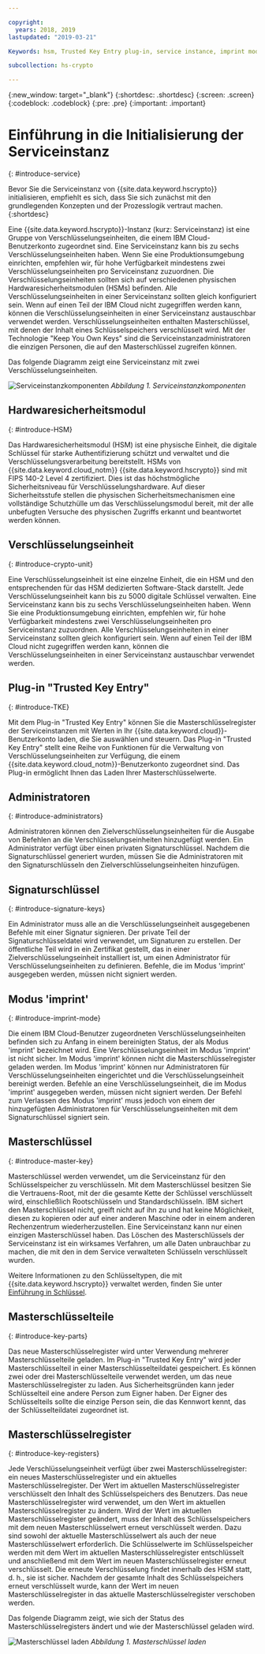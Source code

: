 ```yaml
---

copyright:
  years: 2018, 2019
lastupdated: "2019-03-21"

Keywords: hsm, Trusted Key Entry plug-in, service instance, imprint mode

subcollection: hs-crypto

---
```


{:new_window: target="_blank"}
{:shortdesc: .shortdesc}
{:screen: .screen}
{:codeblock: .codeblock}
{:pre: .pre}
{:important: .important}

# Einführung in die Initialisierung der Serviceinstanz
{: #introduce-service}

Bevor Sie die Serviceinstanz von {{site.data.keyword.hscrypto}} initialisieren, empfiehlt es sich, dass Sie sich zunächst mit den grundlegenden Konzepten und der Prozesslogik vertraut machen.   
{:shortdesc}

Eine {{site.data.keyword.hscrypto}}-Instanz (kurz: Serviceinstanz) ist eine Gruppe von Verschlüsselungseinheiten, die einem IBM Cloud-Benutzerkonto zugeordnet sind. Eine Serviceinstanz kann bis zu sechs Verschlüsselungseinheiten haben. Wenn Sie eine Produktionsumgebung einrichten, empfehlen wir, für hohe Verfügbarkeit mindestens zwei Verschlüsselungseinheiten pro Serviceinstanz zuzuordnen. Die Verschlüsselungseinheiten sollten sich auf verschiedenen physischen Hardwaresicherheitsmodulen (HSMs) befinden. Alle Verschlüsselungseinheiten in einer Serviceinstanz sollten gleich konfiguriert sein. Wenn auf einen Teil der IBM Cloud nicht zugegriffen werden kann, können die Verschlüsselungseinheiten in einer Serviceinstanz austauschbar verwendet werden. Verschlüsselungseinheiten enthalten Masterschlüssel, mit denen der Inhalt eines Schlüsselspeichers verschlüsselt wird. Mit der Technologie "Keep You Own Keys" sind die Serviceinstanzadministratoren die einzigen Personen, die auf den Masterschlüssel zugreifen können. 

Das folgende Diagramm zeigt eine Serviceinstanz mit zwei Verschlüsselungseinheiten. 

![Serviceinstanzkomponenten](image/service_instance.png "Serviceinstanzkomponenten")
*Abbildung 1. Serviceinstanzkomponenten*

## Hardwaresicherheitsmodul
{: #introduce-HSM}

Das Hardwaresicherheitsmodul (HSM) ist eine physische Einheit, die digitale Schlüssel für starke Authentifizierung schützt und verwaltet und die Verschlüsselungsverarbeitung bereitstellt. HSMs von {{site.data.keyword.cloud_notm}} {{site.data.keyword.hscrypto}} sind mit FIPS 140-2 Level 4 zertifiziert. Dies ist das höchstmögliche Sicherheitsniveau für Verschlüsselungshardware. Auf dieser Sicherheitsstufe stellen die physischen Sicherheitsmechanismen eine vollständige Schutzhülle um das Verschlüsselungsmodul bereit, mit der alle unbefugten Versuche des physischen Zugriffs erkannt und beantwortet werden können.

## Verschlüsselungseinheit
{: #introduce-crypto-unit}

Eine Verschlüsselungseinheit ist eine einzelne Einheit, die ein HSM und den entsprechenden für das HSM dedizierten Software-Stack darstellt. Jede Verschlüsselungseinheit kann bis zu 5000 digitale Schlüssel verwalten. Eine Serviceinstanz kann bis zu sechs Verschlüsselungseinheiten haben. Wenn Sie eine Produktionsumgebung einrichten, empfehlen wir, für hohe Verfügbarkeit mindestens zwei Verschlüsselungseinheiten pro Serviceinstanz zuzuordnen. Alle Verschlüsselungseinheiten in einer Serviceinstanz sollten gleich konfiguriert sein. Wenn auf einen Teil der IBM Cloud nicht zugegriffen werden kann, können die Verschlüsselungseinheiten in einer Serviceinstanz austauschbar verwendet werden. 

## Plug-in "Trusted Key Entry"
{: #introduce-TKE}

Mit dem Plug-in "Trusted Key Entry" können Sie die Masterschlüsselregister der Serviceinstanzen mit Werten in Ihr {{site.data.keyword.cloud}}-Benutzerkonto laden, die Sie auswählen und steuern. Das Plug-in "Trusted Key Entry" stellt eine Reihe von Funktionen für die Verwaltung von Verschlüsselungseinheiten zur Verfügung, die einem {{site.data.keyword.cloud_notm}}-Benutzerkonto zugeordnet sind. Das Plug-in ermöglicht Ihnen das Laden Ihrer Masterschlüsselwerte.

## Administratoren
{: #introduce-administrators}

Administratoren können den Zielverschlüsselungseinheiten für die Ausgabe von Befehlen an die Verschlüsselungseinheiten hinzugefügt werden. Ein Administrator verfügt über einen privaten Signaturschlüssel. Nachdem die Signaturschlüssel generiert wurden, müssen Sie die Administratoren mit den Signaturschlüsseln den Zielverschlüsselungseinheiten hinzufügen. 

## Signaturschlüssel
{: #introduce-signature-keys}

Ein Administrator muss alle an die Verschlüsselungseinheit ausgegebenen Befehle mit einer Signatur signieren. Der private Teil der Signaturschlüsseldatei wird verwendet, um Signaturen zu erstellen. Der öffentliche Teil wird in ein Zertifikat gestellt, das in einer Zielverschlüsselungseinheit installiert ist, um einen  Administrator für Verschlüsselungseinheiten zu definieren. Befehle, die im Modus 'imprint' ausgegeben werden, müssen nicht signiert werden. 

## Modus 'imprint'
{: #introduce-imprint-mode}

Die einem IBM Cloud-Benutzer zugeordneten Verschlüsselungseinheiten befinden sich zu Anfang in einem bereinigten Status, der als Modus 'imprint' bezeichnet wird. Eine Verschlüsselungseinheit im Modus 'imprint' ist nicht sicher. Im Modus 'imprint' können nicht die Masterschlüsselregister geladen werden. Im Modus 'imprint' können nur Administratoren für Verschlüsselungseinheiten eingerichtet und die Verschlüsselungseinheit bereinigt werden. Befehle an eine Verschlüsselungseinheit, die im Modus 'imprint' ausgegeben werden, müssen nicht signiert werden. Der Befehl zum Verlassen des Modus 'imprint' muss jedoch von einem der hinzugefügten Administratoren für Verschlüsselungseinheiten mit dem Signaturschlüssel signiert sein. 

## Masterschlüssel
{: #introduce-master-key}

Masterschlüssel werden verwendet, um die Serviceinstanz für den Schlüsselspeicher zu verschlüsseln. Mit dem Masterschlüssel besitzen Sie die Vertrauens-Root, mit der die gesamte Kette der Schlüssel verschlüsselt wird, einschließlich Rootschlüsseln und Standardschlüsseln. IBM sichert den Masterschlüssel nicht, greift nicht auf ihn zu und hat keine Möglichkeit, diesen zu kopieren oder auf einer anderen Maschine oder in einem anderen Rechenzentrum wiederherzustellen. Eine Serviceinstanz kann nur einen einzigen Masterschlüssel haben. Das Löschen des Masterschlüssels der Serviceinstanz ist ein wirksames Verfahren, um alle Daten unbrauchbar zu machen, die mit den in dem Service verwalteten Schlüsseln verschlüsselt wurden. 

Weitere Informationen zu den Schlüsseltypen, die mit {{site.data.keyword.hscrypto}} verwaltet werden, finden Sie unter [Einführung in Schlüssel](/docs/services/hs-crypto/keys_intro.html#introduce-keys). 

## Masterschlüsselteile
{: #introduce-key-parts}

Das neue Masterschlüsselregister wird unter Verwendung mehrerer Masterschlüsselteile geladen. Im Plug-in "Trusted Key Entry" wird jeder Masterschlüsselteil in einer Masterschlüsselteildatei gespeichert. Es können zwei oder drei Masterschlüsselteile verwendet werden, um das neue Masterschlüsselregister zu laden. Aus Sicherheitsgründen kann jeder Schlüsselteil eine andere Person zum Eigner haben. Der Eigner des Schlüsselteils sollte die einzige Person sein, die das Kennwort kennt, das der Schlüsselteildatei zugeordnet ist.

## Masterschlüsselregister
{: #introduce-key-registers}

Jede Verschlüsselungseinheit verfügt über zwei Masterschlüsselregister: ein neues Masterschlüsselregister und ein aktuelles Masterschlüsselregister. Der Wert im aktuellen Masterschlüsselregister verschlüsselt den Inhalt des Schlüsselspeichers des Benutzers. Das neue Masterschlüsselregister wird verwendet, um den Wert im aktuellen Masterschlüsselregister zu ändern. Wird der Wert im aktuellen Masterschlüsselregister geändert, muss der Inhalt des Schlüsselspeichers mit dem neuen Masterschlüsselwert erneut verschlüsselt werden. Dazu sind sowohl der aktuelle Masterschlüsselwert als auch der neue Masterschlüsselwert erforderlich. Die Schlüsselwerte im Schlüsselspeicher werden mit dem Wert im aktuellen Masterschlüsselregister entschlüsselt und anschließend mit dem Wert im neuen Masterschlüsselregister erneut verschlüsselt. Die erneute Verschlüsselung findet innerhalb des HSM statt, d. h., sie ist sicher. Nachdem der gesamte Inhalt des Schlüsselspeichers erneut verschlüsselt wurde, kann der Wert im neuen Masterschlüsselregister in das aktuelle Masterschlüsselregister verschoben werden. 

Das folgende Diagramm zeigt, wie sich der Status des Masterschlüsselregisters ändert und wie der Masterschlüssel geladen wird. 

![Masterschlüssel laden](image/master_key_register.png "Vorgehensweise beim Laden eines Masterschlüssels")
*Abbildung 1. Masterschlüssel laden*  
